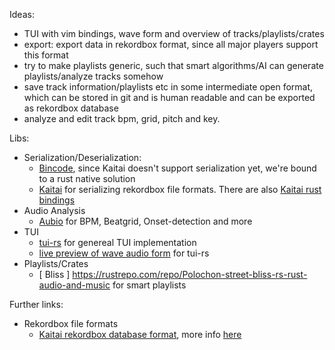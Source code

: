Ideas:
  - TUI with vim bindings, wave form and overview of tracks/playlists/crates 
  - export: export data in rekordbox format, since all major players support
    this format
  - try to make playlists generic, such that smart algorithms/AI can generate
    playlists/analyze tracks somehow
  - save track information/playlists etc in some intermediate open format, which
    can be stored in git and is human readable and can be exported as rekordbox
    database
  - analyze and edit track bpm, grid, pitch and key.

Libs:
  - Serialization/Deserialization: 
    * [Bincode](https://github.com/bincode-org/bincode), since Kaitai doesn't support serialization yet, we're bound to a rust native solution
    * [Kaitai](https://kaitai.io/#what-is-it) for serializing rekordbox file formats. There are also [Kaitai rust bindings]( https://github.com/kaitai-io/kaitai_struct_rust_runtime)
  - Audio Analysis
    * [Aubio](https://docs.rs/aubio/latest/aubio/) for BPM, Beatgrid, Onset-detection and more
  - TUI 
    * [tui-rs](https://github.com/fdehau/tui-rs) for genereal TUI implementation
    * [live preview of wave audio form](https://github.com/jeffvandyke/rust-tui-audio) for tui-rs
  - Playlists/Crates
    * [ Bliss ] https://rustrepo.com/repo/Polochon-street-bliss-rs-rust-audio-and-music for smart playlists

Further links:
  - Rekordbox file formats
    * [Kaitai rekordbox database format](https://github.com/Deep-Symmetry/crate-digger/blob/main/src/main/kaitai/rekordbox_pdb.ksy), more info [here](https://djl-analysis.deepsymmetry.org/rekordbox-export-analysis/exports.html)
